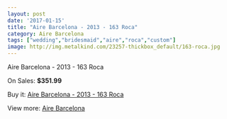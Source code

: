 ```yaml
---
layout: post
date: '2017-01-15'
title: "Aire Barcelona - 2013 - 163 Roca"
category: Aire Barcelona
tags: ["wedding","bridesmaid","aire","roca","custom"]
image: http://img.metalkind.com/23257-thickbox_default/163-roca.jpg
---
```

Aire Barcelona - 2013 - 163 Roca

On Sales: **$351.99**
<a href="https://www.metalkind.com/en/aire-barcelona/8844-163-roca.html"><amp-img layout="responsive" width="600" height="600" src="//img.metalkind.com/23257-thickbox_default/163-roca.jpg" alt="Aire Barcelona - 2013 - 163 Roca 0" /></a>
<a href="https://www.metalkind.com/en/aire-barcelona/8844-163-roca.html"><amp-img layout="responsive" width="600" height="600" src="//img.metalkind.com/23259-thickbox_default/163-roca.jpg" alt="Aire Barcelona - 2013 - 163 Roca 1" /></a>
<a href="https://www.metalkind.com/en/aire-barcelona/8844-163-roca.html"><amp-img layout="responsive" width="600" height="600" src="//img.metalkind.com/23261-thickbox_default/163-roca.jpg" alt="Aire Barcelona - 2013 - 163 Roca 2" /></a>

Buy it: [Aire Barcelona - 2013 - 163 Roca](https://www.metalkind.com/en/aire-barcelona/8844-163-roca.html "Aire Barcelona - 2013 - 163 Roca")

View more: [Aire Barcelona](https://www.metalkind.com/en/5-aire-barcelona "Aire Barcelona")